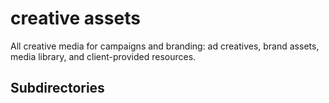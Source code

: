 # creative assets

All creative media for campaigns and branding: ad creatives, brand assets, media library, and client-provided resources.

## Subdirectories
